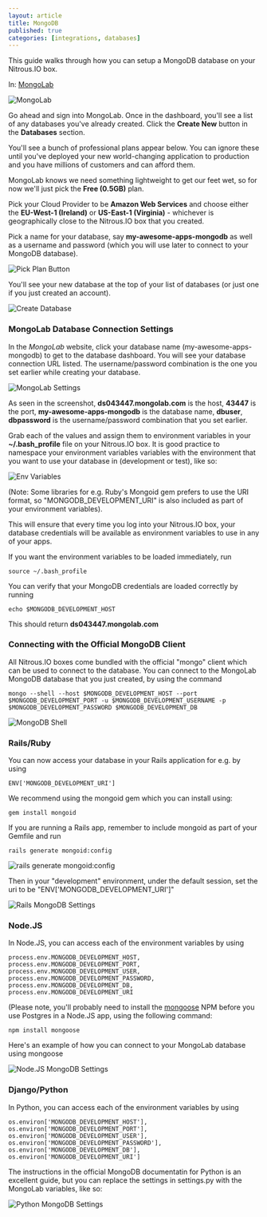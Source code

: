 ```yaml
---
layout: article
title: MongoDB
published: true
categories: [integrations, databases]
---
```


This guide walks through how you can setup a MongoDB database
on your Nitrous.IO box.

In: [MongoLab](https://mongolab.com)

![MongoLab](https://raw.github.com/action-io/action-assets/master/support/screenshots/mongodb/mongolab.png)

Go ahead and sign into MongoLab. Once in the dashboard, you'll
see a list of any databases you've already created. Click the **Create
New** button in the **Databases** section.

You'll see a bunch of professional plans appear below. You can ignore
these until you've deployed your new world-changing application to
production and you have millions of customers and can afford them.

MongoLab knows we need something lightweight to get our feet wet, so for
now we'll just pick the **Free (0.5GB)** plan.

Pick your Cloud Provider to be **Amazon Web Services** and choose either
the **EU-West-1 (Ireland)** or **US-East-1 (Virginia)** - whichever is
geographically close to the Nitrous.IO box that you created.

Pick a name for your database, say **my-awesome-apps-mongodb** as well as
a username and password (which you will use later to connect to your
MongoDB database).

![Pick Plan Button](https://raw.github.com/action-io/action-assets/master/support/screenshots/mongodb/pick-plan.png)

You'll see your new database at the top of your list of databases (or
just one if you just created an account).

![Create Database](https://raw.github.com/action-io/action-assets/master/support/screenshots/mongodb/create-database.png)

### MongoLab Database Connection Settings

In the *MongoLab* website, click your database name
(my-awesome-apps-mongodb) to get to the database dashboard. You will see your
database connection URL listed. The username/password combination is the
one you set earlier while creating your database.

![MongoLab Settings](https://raw.github.com/action-io/action-assets/master/support/screenshots/mongodb/mongodb-settings.png)

As seen in the screenshot, **ds043447.mongolab.com** is the host, **43447**
is the port, **my-awesome-apps-mongodb** is the database name, **dbuser**, **dbpassword**
is the username/password combination that you set earlier.

Grab each of the values and assign them to environment variables in your
**~/.bash_profile** file on your Nitrous.IO box. It is good practice to
namespace your environment variables variables with the environment that you want to use your database in
(development or test), like so:

![Env Variables](https://raw.github.com/action-io/action-assets/master/support/screenshots/mongodb/env-variables.png)

(Note: Some libraries for e.g. Ruby's Mongoid gem prefers to use the URI
format, so "MONGODB_DEVELOPMENT_URI" is also included as part of your
environment variables).

This will ensure that every time you log into your Nitrous.IO box, your
database credentials will be available as environment variables to use
in any of your apps.

If you want the environment variables to be loaded immediately, run

    source ~/.bash_profile

You can verify that your MongoDB credentials are loaded correctly by
running

    echo $MONGODB_DEVELOPMENT_HOST

This should return **ds043447.mongolab.com**

### Connecting with the Official MongoDB Client

All Nitrous.IO boxes come bundled with the official "mongo" client which
can be used to connect to the database. You can connect to the MongoLab
MongoDB database that you just created, by using the command

    mongo --shell --host $MONGODB_DEVELOPMENT_HOST --port $MONGODB_DEVELOPMENT_PORT -u $MONGODB_DEVELOPMENT_USERNAME -p $MONGODB_DEVELOPMENT_PASSWORD $MONGODB_DEVELOPMENT_DB

![MongoDB Shell](https://raw.github.com/action-io/action-assets/master/support/screenshots/mongodb/shell.png)

### Rails/Ruby

You can now access your database in your Rails application for e.g. by
using

    ENV['MONGODB_DEVELOPMENT_URI']

We recommend using the mongoid gem which you can install using:

    gem install mongoid

If you are running a Rails app, remember to include mongoid as part of
your Gemfile and run

    rails generate mongoid:config

![rails generate mongoid:config](https://raw.github.com/action-io/action-assets/master/support/screenshots/mongodb/mongoid.png)

Then in your "development" environment, under the default session, set
the uri to be "ENV\['MONGODB_DEVELOPMENT_URI'\]"

![Rails MongoDB Settings](https://raw.github.com/action-io/action-assets/master/support/screenshots/mongodb/database-ruby.png)

### Node.JS

In Node.JS, you can access each of the environment variables by using

    process.env.MONGODB_DEVELOPMENT_HOST, process.env.MONGODB_DEVELOPMENT_PORT,
    process.env.MONGODB_DEVELOPMENT_USER, process.env.MONGODB_DEVELOPMENT_PASSWORD,
    process.env.MONGODB_DEVELOPMENT_DB, process.env.MONGODB_DEVELOPMENT_URI

(Please note, you'll probably need to install the
[mongoose](https://npmjs.org/package/mongoose) NPM
before you use Postgres in a Node.JS app, using the following command:

    npm install mongoose

Here's an example of how you can connect to your MongoLab database using
mongoose

![Node.JS MongoDB Settings](https://raw.github.com/action-io/action-assets/master/support/screenshots/mongodb/database-nodejs.png)

### Django/Python

In Python, you can access each of the environment variables by using

    os.environ['MONGODB_DEVELOPMENT_HOST'], os.environ['MONGODB_DEVELOPMENT_PORT'],
    os.environ['MONGODB_DEVELOPMENT_USER'], os.environ['MONGODB_DEVELOPMENT_PASSWORD'],
    os.environ['MONGODB_DEVELOPMENT_DB'], os.environ['MONGODB_DEVELOPMENT_URI']

The instructions in the official MongoDB documentatin for Python is an
excellent guide, but you can replace the settings in settings.py with
the MongoLab variables, like so:

![Python MongoDB Settings](https://raw.github.com/action-io/action-assets/master/support/screenshots/mongodb/database-python.png)



